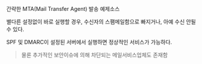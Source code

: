 간략한 MTA(Mail Transfer Agent) 발송 예제소스


별다른 설정없이 바로 실행할 경우, 수신자의 스팸메일함으로 빠지거나, 아예 수신 안될 수 있다.

SPF 및 DMARC이 설정된 서버에서 실행하면 정상적인 서비스가 가능하다.
> 물론 추가적인 보안이슈에 의해 차단되는 메일서비스업체도 존재함
